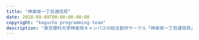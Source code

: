 ```yaml
---
title: "神楽坂一丁目通信局"
date: 2018-09-09T00:00:00-00:00
copyright: "kagucho programming team"
description: "東京理科大学神楽坂キャンパスの総合創作サークル「神楽坂一丁目通信局」"
---
```


